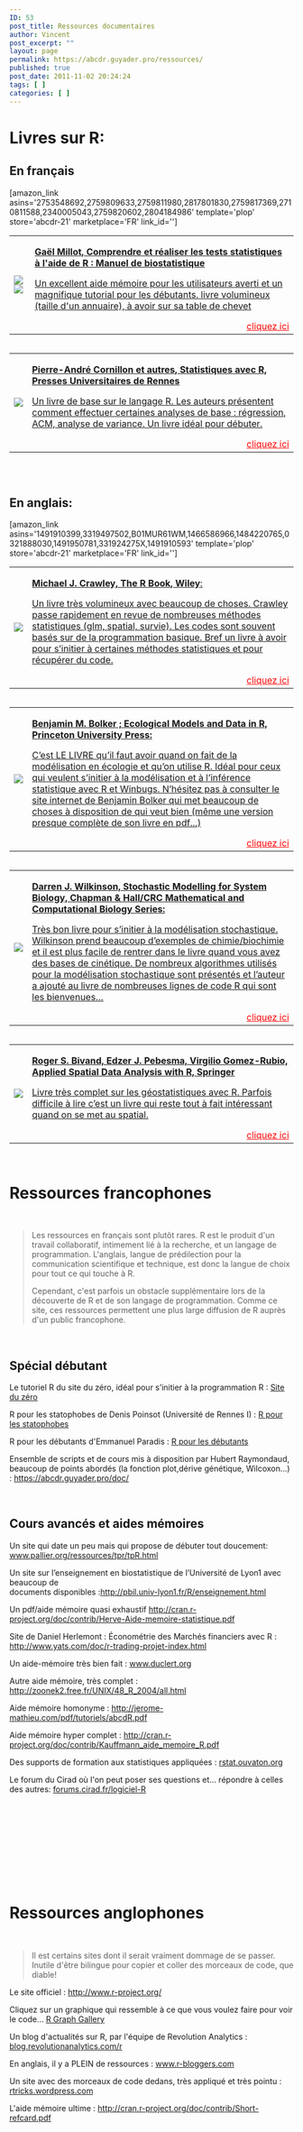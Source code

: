```yaml
---
ID: 53
post_title: Ressources documentaires
author: Vincent
post_excerpt: ""
layout: page
permalink: https://abcdr.guyader.pro/ressources/
published: true
post_date: 2011-11-02 20:24:24
tags: [ ]
categories: [ ]
---
```

<div id="sansa">

<h1>Livres sur R:</h1>
<h2>En français</h2>

[amazon_link asins='2753548692,2759809633,2759811980,2817801830,2759817369,2710811588,2340005043,2759820602,2804184986' template='plop' store='abcdr-21' marketplace='FR' link_id='']

<a href="https://www.amazon.fr/dp/2804163652/ref=as_li_tf_til?tag=abcdr-21&camp=1414&creative=6410&linkCode=as1&creativeASIN=2804163652&adid=10HMZX2KR34GHRV0PM5C&">
<table border="0" style="text-decoration: none;">
<tr><td >
<img border="0" src="http://ws.assoc-amazon.fr/widgets/q?_encoding=UTF8&Format=_SL110_&ASIN=2804163652&MarketPlace=FR&ID=AsinImage&WS=1&tag=abcdr-21&ServiceVersion=20070822" ></a><img src="http://www.assoc-amazon.fr/e/ir?t=abcdr-21&l=as2&o=8&a=2804163652" >
</td><td style="text-decoration: none;">
<p><strong>Gaël Millot, Comprendre et réaliser les tests statistiques à l'aide de R : Manuel de biostatistique</strong></p>
<p>Un excellent aide mémoire pour les utilisateurs averti et un magnifique tutorial pour les débutants. livre volumineux (taille d'un annuaire), à  avoir sur sa table de chevet</p>
<span style="text-decoration: underline; color: #ff0000;float:right;">cliquez ici</span>
</td></tr>
</table>
</a><img src="http://www.assoc-amazon.fr/e/ir?t=abcdr-21&l=as2&o=8&a=2753507228" width="1" height="1" border="0" alt="" style="border:none !important; margin:0px !important;" />


<a href="http://www.amazon.fr/gp/product/2753507228/ref=as_li_qf_sp_asin_il?ie=UTF8&tag=abcdr-21&linkCode=as2&camp=1642&creative=6746&creativeASIN=2753507228">
<table border="0" style="text-decoration: none;">
<tr><td >
<img border="0" src="http://ws.assoc-amazon.fr/widgets/q?_encoding=UTF8&Format=_SL110_&ASIN=2753507228&MarketPlace=FR&ID=AsinImage&WS=1&tag=abcdr-21&ServiceVersion=20070822" >
</td><td style="text-decoration: none;">
<p><strong>Pierre-André Cornillon et autres, Statistiques avec R, Presses Universitaires de Rennes</strong></p>
<p>Un  livre de base sur le langage R. Les auteurs présentent comment   effectuer certaines analyses de base : régression, ACM, analyse de   variance. Un livre idéal pour débuter.</p>
<span style="text-decoration: underline; color: #ff0000;float:right;">cliquez ici</span>
</td></tr>
</table>
</a><img src="http://www.assoc-amazon.fr/e/ir?t=abcdr-21&l=as2&o=8&a=2753507228" width="1" height="1" border="0" alt="" style="border:none !important; margin:0px !important;" />

<p>&nbsp;</p>
<h2>En anglais:</h2>



[amazon_link asins='1491910399,3319497502,B01MUR61WM,1466586966,1484220765,0321888030,1491950781,331924275X,1491910593' template='plop' store='abcdr-21' marketplace='FR' link_id='']
<a target=blank_ href="http://www.amazon.fr/gp/product/0470510242/ref=as_li_qf_sp_asin_il?ie=UTF8&tag=abcdr-21&linkCode=as2&camp=1642&creative=6746&creativeASIN=0470510242">


<table border="0" style="text-decoration: none;">
<tr><td >
<img border="0" src="http://ws.assoc-amazon.fr/widgets/q?_encoding=UTF8&Format=_SL110_&ASIN=0470510242&MarketPlace=FR&ID=AsinImage&WS=1&tag=abcdr-21&ServiceVersion=20070822" >
</td><td style="text-decoration: none;">

<p><strong>Michael J. Crawley, The R Book, Wiley</strong>:</p>
<p>Un  livre très volumineux avec beaucoup de choses. Crawley passe rapidement  en revue de nombreuses méthodes statistiques (glm, spatial, survie).  Les codes sont souvent basés sur de la programmation basique. Bref un  livre à avoir pour s’initier à certaines méthodes statistiques et pour  récupérer du code.</p>

<span style="text-decoration: underline; color: #ff0000;float:right;">cliquez ici</span>
</td></tr>
</table>

</a><img src="http://www.assoc-amazon.fr/e/ir?t=abcdr-21&l=as2&o=8&a=0470510242" width="1" height="1" border="0" alt="" style="border:none !important; margin:0px !important;" />




<a href="http://www.amazon.fr/gp/product/0691125228/ref=as_li_tf_il?ie=UTF8&tag=abcdr-21&linkCode=as2&camp=1642&creative=6746&creativeASIN=0691125228">
<table border="0" style="text-decoration: none;">
<tr><td >
<img border="0" src="http://ws.assoc-amazon.fr/widgets/q?_encoding=UTF8&Format=_SL110_&ASIN=0691125228&MarketPlace=FR&ID=AsinImage&WS=1&tag=abcdr-21&ServiceVersion=20070822" >
</td><td style="text-decoration: none;">
<p><strong>Benjamin M. Bolker ; Ecological Models and Data in R, Princeton University Press:</strong></p>
<p>C’est  LE LIVRE qu’il faut avoir quand on fait de la modélisation en écologie  et qu’on utilise R. Idéal pour ceux qui veulent s’initier à la  modélisation et à l’inférence statistique avec R et Winbugs. N’hésitez  pas à consulter <a href="http://www.math.mcmaster.ca/~bolker/emdbook/" target="_blank">le site internet de Benjamin Bolker</a> qui met beaucoup  de choses à disposition de qui veut bien (même une version presque  complète de son livre en pdf...)</p>

<span style="text-decoration: underline; color: #ff0000;float:right;">cliquez ici</span>
</td></tr>
</table>
</a><img src="http://www.assoc-amazon.fr/e/ir?t=abcdr-21&l=as2&o=8&a=0691125228" width="1" height="1" border="0" alt="" style="border:none !important; margin:0px !important;" />









<a href="http://www.amazon.fr/gp/product/1439837724/ref=as_li_tf_il?ie=UTF8&tag=abcdr-21&linkCode=as2&camp=1642&creative=6746&creativeASIN=1439837724">
<table border="0" style="text-decoration: none;">
<tr><td >
<img border="0" src="http://ws.assoc-amazon.fr/widgets/q?_encoding=UTF8&Format=_SL110_&ASIN=1439837724&MarketPlace=FR&ID=AsinImage&WS=1&tag=abcdr-21&ServiceVersion=20070822" >
</td><td style="text-decoration: none;">
<p><strong>Darren  J. Wilkinson, Stochastic Modelling for System Biology, Chapman &amp;  Hall/CRC Mathematical and Computational Biology Series:</strong></p>
<p>Très bon  livre pour s’initier à la modélisation stochastique. Wilkinson prend  beaucoup d’exemples de chimie/biochimie et il est plus facile de rentrer  dans le livre quand vous avez des bases de cinétique. De nombreux  algorithmes utilisés pour la modélisation stochastique sont présentés et  l’auteur a ajouté au livre de nombreuses lignes de code R qui sont les  bienvenues…</p>


<span style="text-decoration: underline; color: #ff0000;float:right;">cliquez ici</span>
</td></tr>
</table>


</a><img src="http://www.assoc-amazon.fr/e/ir?t=abcdr-21&l=as2&o=8&a=1439837724" width="1" height="1" border="0" alt="" style="border:none !important; margin:0px !important;" />





<a href="http://www.amazon.fr/gp/product/0387781706/ref=as_li_tf_il?ie=UTF8&tag=abcdr-21&linkCode=as2&camp=1642&creative=6746&creativeASIN=0387781706">
<table border="0" style="text-decoration: none;">
<tr><td >

<img border="0" src="http://ws.assoc-amazon.fr/widgets/q?_encoding=UTF8&Format=_SL110_&ASIN=0387781706&MarketPlace=FR&ID=AsinImage&WS=1&tag=abcdr-21&ServiceVersion=20070822" >
</td><td style="text-decoration: none;">

<p><strong>Roger S. Bivand, Edzer J. Pebesma, Virgilio Gomez-Rubio, Applied Spatial Data Analysis with R, Springer</strong></p>
<p>Livre  très complet sur les géostatistiques avec R. Parfois difficile à lire  c’est un livre qui reste tout à fait intéressant quand on se met au  spatial.</p>


<span style="text-decoration: underline; color: #ff0000;float:right;">cliquez ici</span>
</td></tr>
</table>


</a><img src="http://www.assoc-amazon.fr/e/ir?t=abcdr-21&l=as2&o=8&a=0387781706" width="1" height="1" border="0" alt="" style="border:none !important; margin:0px !important;" />
<script type="text/javascript" src="http://wms.assoc-amazon.fr/20070822/FR/js/link-enhancer-common.js?tag=abcdr-21">
</script>
<noscript>
    <img src="http://wms.assoc-amazon.fr/20070822/FR/img/noscript.gif?tag=abcdr-21" alt="" />
</noscript>



</div>

<h1>Ressources francophones</h1>
<p>&nbsp;</p>
<blockquote>
<p>Les ressources en  français sont plutôt rares. R est le produit d'un travail collaboratif,  intimement lié à la recherche, et un langage de programmation.  L'anglais, langue de prédilection pour la communication scientifique et  technique, est donc la langue de choix pour tout ce qui touche à R.</p>
<p>Cependant,  c'est parfois un obstacle supplémentaire lors de la découverte de R et  de son langage de programmation. Comme ce site, ces ressources  permettent une plus large diffusion de R auprès d'un public francophone.</p>
</blockquote>
<p>&nbsp;</p>
<h2>Spécial débutant</h2>
<p>Le tutoriel R du site du zéro, idéal pour s’initier à la programmation R : <a href="http://www.siteduzero.com/tutoriel-3-374508-effectuez-vos-etudes-statistiques-avec-r.html" target="_blank">Site du zéro</a></p>
<p>R pour les statophobes de Denis Poinsot (Université de Rennes I) : <a title="R pour les statophobes" href="http://www.info.univ-angers.fr/~gh/tuteurs/statistiques_pour_statophobes.pdf" target="_blank">R pour les statophobes</a></p>
<p>R pour les débutants d'Emmanuel Paradis : <a href="http://cran.r-project.org/doc/contrib/Paradis-rdebuts_fr.pdf" target="_blank">R pour les débutants</a></p>

<p>Ensemble de scripts et de cours mis à disposition par Hubert Raymondaud, beaucoup de points abordés (la fonction plot,dérive génétique, Wilcoxon...)  :  <a href="https://abcdr.guyader.pro/doc/" target="_blank">https://abcdr.guyader.pro/doc/</a></p>


<p>&nbsp;</p>
<h2>Cours avancés et aides mémoires</h2>
<p>Un site qui date un peu mais qui propose de débuter tout doucement:  <a href="http://www.pallier.org/ressources/tpr/tpR.html" target="_blank">www.pallier.org/ressources/tpr/tpR.html</a></p>
<p>Un site sur l’enseignement en biostatistique de l’Université de Lyon1 avec beaucoup de<br /> documents disponibles :<a target="_blank" href="http://pbil.univ-lyon1.fr/R/enseignement.html" target="_blank">http://pbil.univ-lyon1.fr/R/enseignement.html</a></p>
<p>Un pdf/aide mémoire quasi exhaustif   <a target="_blank" href="
http://cran.r-project.org/doc/contrib/Herve-Aide-memoire-statistique.pdf" target="_blank">
http://cran.r-project.org/doc/contrib/Herve-Aide-memoire-statistique.pdf</a></p>
<p>Site de Daniel Herlemont : Économétrie des Marchés financiers avec R : <a href="http://www.yats.com/doc/r-trading-projet-index.html" target="_blank">http://www.yats.com/doc/r-trading-projet-index.html</a></p>
<p>Un aide-mémoire très bien fait : <a href="http://www.duclert.org" target="_blank">www.duclert.org</a></p>
<p>Autre aide mémoire, très complet : <a href="http://zoonek2.free.fr/UNIX/48_R_2004/all.html" target="_blank">http://zoonek2.free.fr/UNIX/48_R_2004/all.html</a></p>
<p>Aide mémoire homonyme : <a href="http://jerome-mathieu.com/pdf/tutoriels/abcdR.pdf" target="_blank">http://jerome-mathieu.com/pdf/tutoriels/abcdR.pdf</a></p>
<p>Aide mémoire hyper complet : <a href="http://cran.r-project.org/doc/contrib/Kauffmann_aide_memoire_R.pdf" target="_blank">http://cran.r-project.org/doc/contrib/Kauffmann_aide_memoire_R.pdf</a></p>
<p>Des supports de formation aux statistiques appliquées : <a href="http://rstat.ouvaton.org" target="_blank">rstat.ouvaton.org</a></p>
<p>Le forum du Cirad où l'on peut poser ses questions et... répondre à celles des autres: <a href="http://forums.cirad.fr/logiciel-R" target="_blank">forums.cirad.fr/logiciel-R</a></p>
<p>&nbsp;</p>
<p>&nbsp;</p>
<p>&nbsp;</p>
<p>&nbsp;</p>
<p>&nbsp;</p>
<h1>Ressources anglophones</h1>
<p>&nbsp;</p>
<blockquote>
<p>Il  est certains sites dont il serait vraiment dommage de se passer. Inutile d'être bilingue pour copier et coller des morceaux de code, que  diable!</p>
</blockquote>
<p>Le site officiel : <a href="http://www.r-project.org/" target="_blank">http://www.r-project.org/</a></p>
<p>Cliquez sur un graphique qui ressemble à ce que vous voulez faire pour voir le code... <a href="http://gallery.r-enthusiasts.com" target="_blank">R Graph Gallery</a></p>
<p>Un blog d'actualités sur R, par l'équipe de Revolution Analytics : <a href="http://blog.revolutionanalytics.com/r" target="_blank">blog.revolutionanalytics.com/r</a></p>
<p>En anglais, il y a PLEIN de ressources : <a href="http://www.r-bloggers.com" target="_blank">www.r-bloggers.com</a></p>
<p>Un site avec des morceaux de code dedans, très appliqué et très pointu : <a href="http://rtricks.wordpress.com" target="_blank">rtricks.wordpress.com</a></p>
<p>L'aide mémoire ultime : <a href="http://cran.r-project.org/doc/contrib/Short-refcard.pdf" target="_blank">http://cran.r-project.org/doc/contrib/Short-refcard.pdf</a></p>
<p>&nbsp;</p>
<p>&nbsp;</p>
